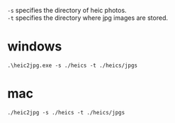 
`-s` specifies the directory of heic photos.  
`-t` specifies the directory where jpg images are stored.

<H1>windows</H1>

```
.\heic2jpg.exe -s ./heics -t ./heics/jpgs
```

<H1>mac</H1>

```
./heic2jpg -s ./heics -t ./heics/jpgs
```
